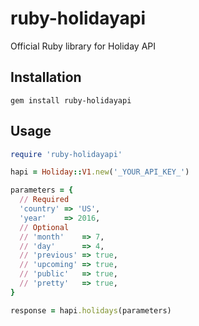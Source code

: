 # ruby-holidayapi
Official Ruby library for Holiday API

## Installation

```shell
gem install ruby-holidayapi
```

## Usage

```ruby
require 'ruby-holidayapi'

hapi = Holiday::V1.new('_YOUR_API_KEY_')

parameters = {
  // Required
  'country' => 'US',
  'year'    => 2016,
  // Optional
  // 'month'    => 7,
  // 'day'      => 4,
  // 'previous' => true,
  // 'upcoming' => true,
  // 'public'   => true,
  // 'pretty'   => true,
}

response = hapi.holidays(parameters)
```

